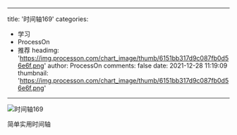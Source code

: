 
---
title: '时间轴169'
categories: 
 - 学习
 - ProcessOn
 - 推荐
headimg: 'https://img.processon.com/chart_image/thumb/6151bb317d9c087fb0d56e6f.png'
author: ProcessOn
comments: false
date: 2021-12-28 11:19:09
thumbnail: 'https://img.processon.com/chart_image/thumb/6151bb317d9c087fb0d56e6f.png'
---

<div>   
<img class="thumb" alt="时间轴169" src="https://img.processon.com/chart_image/thumb/6151bb317d9c087fb0d56e6f.png" referrerpolicy="no-referrer">
<p>简单实用时间轴</p>  
</div>
            